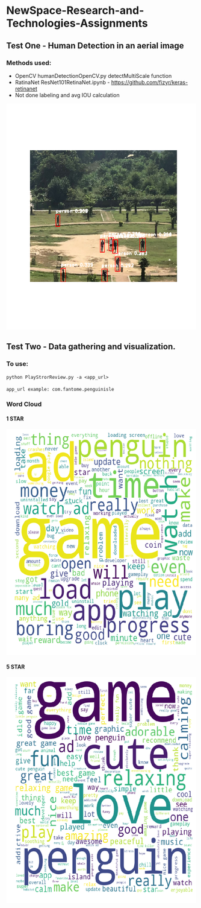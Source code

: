 # NewSpace-Research-and-Technologies-Assignments


## Test One - Human Detection in an aerial image


### Methods used:

- OpenCV humanDetectionOpenCV.py detectMultiScale function
- RatinaNet ResNet101RetinaNet.ipynb - https://github.com/fizyr/keras-retinanet
- Not done labeling and avg IOU calculation

<img src="https://github.com/ghost1412/NewSpace-Research-and-Technolog-Assignmenties/blob/main/Human%20Detection%20in%20an%20aerial%20image/RatinaNetOutput/13.png" width="600" height="600" />

## Test Two - Data gathering and visualization.

### To use:

```
python PlayStrorReview.py -a <app_url> 

app_url example: com.fantome.penguinisle

```
### Word Cloud

#### 1 STAR
<img src="https://github.com/ghost1412/NewSpace-Research-and-Technolog-Assignmenties/blob/main/-%20Data%20gathering%20and%20visualization/1star.png" width="600" height="600" />

#### 5 STAR
<img src="https://github.com/ghost1412/NewSpace-Research-and-Technolog-Assignmenties/blob/main/-%20Data%20gathering%20and%20visualization/5star.png" width="600" height="600" />
